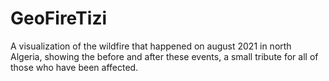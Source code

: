 # GeoFireTizi
A visualization of the wildfire that happened on august 2021 in north Algeria, showing the before and after these events, a small tribute for all of those who have been affected. 
